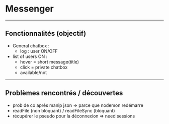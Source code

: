 # Messenger
_____

## Fonctionnalités (objectif)

* General chatbox :
  * log : user ON/OFF  
* list of users ON :
  * hover = short message(title)
  * click = private chatbox
  * available/not

_____
## Problèmes rencontrés / découvertes
* prob de co après manip json => parce que nodemon redémarre
* readFile (non bloquant) / readFileSync (bloquant)
* récupérer le pseudo pour la déconnexion => need sessions
